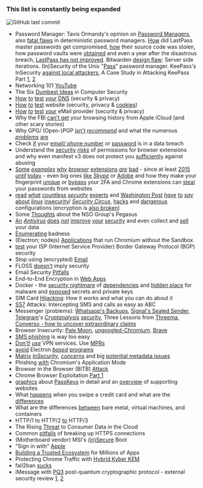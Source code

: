 ### This list is constantly being expanded
![GitHub last commit](https://img.shields.io/github/last-commit/beerisgood/Security-link-collection?label=last%20update%3A&style=flat-square)

* Password Manager: Tavis Ormandy's opinion on [Password Managers](https://lock.cmpxchg8b.com/passmgrs.html), also [fatal flaws](https://tonyarcieri.com/4-fatal-flaws-in-deterministic-password-managers) in deterministic password managers. [How](https://palant.info/2021/12/29/how-did-lastpass-master-passwords-get-compromised/) did LastPass master passwords get compromised, [how](https://www.malwarebytes.com/blog/news/2022/08/source-code-of-password-manager-lastpass-stolen-by-attacker) their source code was stolen, how password vaults were [obtained](https://palant.info/2022/12/23/lastpass-has-been-breached-what-now/) and even a year after the disastrous breach, [LastPass has not improved](https://palant.info/2023/09/05/a-year-after-the-disastrous-breach-lastpass-has-not-improved/). Bitwarden [design flaw](https://palant.info/2023/01/23/bitwarden-design-flaw-server-side-iterations/): Server side iterations. (In)Security of the Unix "[Pass](https://rot256.dev/post/pass/)" password manager. KeePass's InSecurity [against local attackers](https://cve.mitre.org/cgi-bin/cvename.cgi?name=CVE-2023-24055), A Case Study in Attacking KeePass Part [1](https://blog.harmj0y.net/redteaming/a-case-study-in-attacking-keepass/), [2](https://blog.harmj0y.net/redteaming/keethief-a-case-study-in-attacking-keepass-part-2/)
* Networking 101 [YouTube](https://www.youtube.com/playlist?list=PLR0bgGon_WTKY2irHaG_lNRZTrA7gAaCj)
* The Six [Dumbest Ideas](https://www.ranum.com/security/computer_security/editorials/dumb/index.html) in Computer Security
* [How](https://www.grc.com/dns/dns.htm) [*to*](https://www.dnsleaktest.com) [test](https://bash.ws/dnsleak/) [*your*](https://dnscheck.tools/) [DNS](https://cmdns.dev.dns-oarc.net) (security & privacy)
* [How](https://www.ssllabs.com/ssltest/analyze.html) [*to*](https://www.virustotal.com/gui/home/url) [test](https://webbkoll.dataskydd.net/) website (security, privacy & [cookies](https://2gdpr.com)) 
* [How](https://mecsa.jrc.ec.europa.eu/) [*to*](https://internet.nl/test-mail/) [test](https://ssl-tools.net/mailservers) [*your*](https://www.emailprivacytester.com/) eMail provider (security & privacy)
* Why the FBI [can’t get](https://blog.cryptographyengineering.com/2021/03/25/whats-in-your-browser-backup/) your browsing history from Apple iCloud (and other scary stories)
* Why GPG/ (Open-)PGP [isn't](https://archive.is/K1eZz) [*recommend*](https://web.archive.org/web/20230601224637/https://twitter.com/DanielMicay/status/1145264664315604992) and what the numerous [*problems*](https://latacora.micro.blog/2019/07/16/the-pgp-problem.html) [are](https://www.kicksecure.com/wiki/OpenPGP#Issues_with_PGP)
* Check [if](https://sec.hpi.de/ilc/?lang=en) your [email/ phone number](https://haveibeenpwned.com/) or [password](https://haveibeenpwned.com/Passwords) is in a data breach
* Understand the [security](https://courses.csail.mit.edu/6.857/2016/files/24.pdf) [*risks*](https://support.google.com/chrome/a/answer/9897812) of permissions for browser extensions and why even manifest v3 does not protect you [sufficiently](https://mattfrisbie.substack.com/p/spy-chrome-extension) against abusing
* [Some](https://palant.info/2021/09/28/breaking-custom-cursor-to-p0wn-the-web/) [*examples*](https://palant.info/2021/08/02/data-exfiltration-in-keepa-price-tracker/) [why](https://palant.info/2021/06/28/having-fun-with-css-injection-in-a-browser-extension/) [*browser*](https://palant.info/2021/05/04/universal-xss-in-ninja-cookie-extension/) [extensions](https://palant.info/2021/04/13/print-friendly-pdf-full-compromise/) [*are*](https://palant.info/2020/12/10/how-anti-fingerprinting-extensions-tend-to-make-fingerprinting-easier/) [bad](https://palant.info/2020/02/25/mcafee-webadvisor-from-xss-in-a-sandboxed-browser-extension-to-administrator-privileges/) - since at least [2015](https://security.googleblog.com/2015/03/out-with-unwanted-ad-injectors.html) [*until*](https://www.imperva.com/blog/the-ad-blocker-that-injects-ads/) [today](https://portswigger.net/research/ublock-i-exfiltrate-exploiting-ad-blockers-with-css) - even big ones [like](https://palant.info/2022/03/14/party-time-injecting-code-into-teleparty-extension/) [*Skype*](https://palant.info/2022/03/01/skype-extension-all-functionality-broken-still-exploitable/) or [Adobe](https://palant.info/2022/04/19/adobe-acrobat-hollowing-out-same-origin-policy/) and how they make your fingerprint [unique](https://en.wikipedia.org/wiki/Device_fingerprint#Browser_extensions) or [bypass](https://www.trustwave.com/en-us/resources/blogs/spiderlabs-blog/rilide-a-new-malicious-browser-extension-for-stealing-cryptocurrencies/) your 2FA and Chrome extensions can [steal](https://arxiv.org/pdf/2308.16321.pdf) your passwords from websites
* [read](https://madaidans-insecurities.github.io/linux.html) [*what*](https://forums.whonix.org/t/fixing-the-desktop-linux-security-model/9172/2) [countless](https://www.reddit.com/r/GrapheneOS/comments/bj1gpz/syzbot_and_the_tale_of_thousand_kernel_bugs/) [*security*](https://forums.grsecurity.net/viewtopic.php?f=7&t=4309) [experts](https://theinvisiblethings.blogspot.com/2011/04/linux-security-circus-on-gui-isolation.html) and [Washington Post](https://www.washingtonpost.com/sf/business/2015/11/05/net-of-insecurity-the-kernel-of-the-argument/) [*have*](https://slo-tech.com/clanki/10001en/) [to](https://www.youtube.com/watch?v=LqaWIn4y26E) [*say*](https://www.youtube.com/watch?v=BVOCYFTC_rQ) [about](https://grsecurity.net/~spender/interview_notes.txt) [*linux*](https://jenda.hrach.eu/w/linux-insecurity) [insecurity](https://www.reddit.com/r/privacytoolsIO/comments/ik33qi/how_private_secure_is_apple_ios_macos_google_and/g3iyq5h/)/ [*Security Circus*](https://blog.invisiblethings.org/2011/04/23/linux-security-circus-on-gui-isolation.html), [hacks](https://ar.al/2022/08/30/dear-linux-privileged-ports-must-die/) and [dangerous](https://bitsex.net/english/2021/kodachi-linux-is-probably-not-secure/) configurations (encryption is [also broken](https://0pointer.net/blog/authenticated-boot-and-disk-encryption-on-linux.html))
* Some [Thoughts](https://qua3k.github.io/pegasus/) about the NSO Group's Pegasus
* [An](https://web.archive.org/web/20211009210153/https://twitter.com/ZanthedNT/status/1446943944261128192) [*Antivirus*](https://archive.is/pyY3l) [does](https://archive.is/bxpzf) [*not*](https://archive.is/4WWXD) [improve](https://archive.is/7aKME) [*your*](https://archive.is/cwxDK) [security](https://privsec.dev/knowledge/badness-enumeration/#antiviruses) and even collect and [sell](https://www.vice.com/en/article/qjdkq7/avast-antivirus-sells-user-browsing-data-investigation) your data
* [Enumerating](https://lwn.net/Articles/293034/) badness
* (Electron; nodejs) [Applications](https://github.com/sickcodes/no-sandbox) that run Chromium without the Sandbox
* [test](https://isbgpsafeyet.com/) your ISP (Internet Service Provider) Border Gateway Protocol (BGP) security
* Stop using (encrypted) [Email](https://latacora.singles/2020/02/19/stop-using-encrypted.html)
* FLOSS [doesn't](https://seirdy.one/2022/02/02/floss-security.html) imply security
* Email Security [Pitfalls](https://improsec.com/tech-blog/email-security-pitfalls)
* End-to-End Encryption in [Web Apps](https://cronokirby.com/posts/2021/06/e2e_in_the_browser/)
* Docker - the [security nightmare](https://wonderfall.dev/docker-hardening/#is-it-really-a-security-nightmare) of [dependencies](https://wonderfall.dev/docker-hardening/#the-nightmare-of-dependencies) and [hidden place](https://community.atlassian.com/t5/Trust-Security-articles/Hiding-malware-in-Docker-Desktop-s-virtual-machine/ba-p/1924743) for malware and [exposed](https://arxiv.org/pdf/2307.03958.pdf) secrets and private keys
* SIM Card [Hijacking](https://www.maketecheasier.com/sim-card-hijacking/): How it works and what you can do about it
* [SS7](https://secure-voice.com/ss7_attacks/) Attacks: Intercepting SMS and calls as easy as ABC
* Messenger (problems): [Whatsapp's Backups](https://sudneela.github.io/posts/the-workings-of-whatsapps-end-to-end-encrypted-backups/), [Signal's Sealed Sender](https://www.ndss-symposium.org/ndss-paper/improving-signals-sealed-sender/), [Telegram](https://portswigger.net/daily-swig/multiple-encryption-flaws-uncovered-in-telegram-messaging-protocol)'s [*Cryptanalysis*](https://www.cryptofails.com/post/70546720222/telegrams-cryptanalysis-contest) [security](https://blog.bytebytego.com/p/ep29-online-gaming-protocol#§is-telegram-secure), Three Lessons from [Threema](https://breakingthe3ma.app/), [Converso - how to uncover extraordinary claims](https://crnkovic.dev/testing-converso/) 
* Browser Insecurity: [Pale Moon](https://seirdy.one/notes/2022/06/01/pale-moon/), [ungoogled-Chromium](https://qua3k.github.io/ungoogled/), [Brave](https://www.spacebar.news/p/stop-using-brave-browser)
* [SMS phishing](https://www.bejarano.io/sms-phishing/) is way too easy
* [Don't!](https://gist.github.com/joepie91/5a9909939e6ce7d09e29) [*use*](https://superuser.com/a/926524) VPN services. Use [MPRs](https://invisv.com/articles/relay.html)
* [avoid](https://blog.sekoia.io/luckymouse-uses-a-backdoored-electron-app-to-target-macos/) Electron [*based*](https://www.malwarebytes.com/blog/news/2022/08/a-vulnerability-was-found-in-electron-which-is-what-drives-discord-spotify-and-microsoft-teams) [programs](https://blog.doyensec.com/2022/09/27/electron-api-default-permissions.html)
* [Matrix](https://archive.is/bPrxT) [*InSecurity*](https://archive.is/lqtLl), [concerns](https://anarc.at/blog/2022-06-17-matrix-notes/) and big [potential metadata issues](https://blog.erethon.com/blog/2023/06/21/what-happens-when-a-matrix-server-disappears/)
* Phishing [with](https://mrd0x.com/phishing-with-chromium-application-mode/) Chromium's Application Mode
* Browser in the Browser (BITB) [Attack](https://mrd0x.com/browser-in-the-browser-phishing-attack/)
* Chrome Browser Exploitation [Part 1](https://jhalon.github.io/chrome-browser-exploitation-1/)
* [graphics](https://archive.is/432zQ) about [PassKeys](https://www.passkeys.io) in detail and an [overview](https://passkeys.directory) of supporting websites
* What [happens](https://blog.bytebytego.com/i/64353490/how-does-visa-work-when-we-swipe-a-credit-card-at-a-merchants-shop) when you swipe a credit card and what are the [differences](https://blog.bytebytego.com/i/68502474/visa-vs-american-express)
* What are the differences [between](https://www.youtube.com/watch?v=Jz8Gs4UHTO8) bare metal, virtual machines, and containers
* HTTP/1 to HTTP/2 [to](https://www.youtube.com/watch?v=a-sBfyiXysI) HTTP/3
* The Rising [Threat](https://www.apple.com/newsroom/pdfs/The-Rising-Threat-to-Consumer-Data-in-the-Cloud.pdf) to Consumer Data in the Cloud
* Common [pitfalls](https://palant.info/2022/12/08/common-pitfalls-of-breaking-up-https-connections/) of breaking up HTTPS connections
* (Motherboard vendor) MSI's [(in)Secure](https://dawidpotocki.com/en/2023/01/13/msi-insecure-boot/) Boot
* "Sign in with" [Apple](https://www.apple.com/privacy/docs/Sign_in_with_Apple_White_Paper_Nov_2019.pdf)
* [Building a Trusted Ecosystem](https://www.apple.com/privacy/docs/Building_a_Trusted_Ecosystem_for_Millions_of_Apps.pdf) for Millions of Apps
* Protecting Chrome Traffic with [Hybrid Kyber KEM](https://blog.chromium.org/2023/08/protecting-chrome-traffic-with-hybrid.html)
* fail2ban [sucks](https://j3s.sh/thought/fail2ban-sux.html)
* iMessage with [PQ3](https://security.apple.com/blog/imessage-pq3/) post-quantum cryptographic protocol - external security review [1](https://security.apple.com/assets/files/Security_analysis_of_the_iMessage_PQ3_protocol_Stebila.pdf), [2](https://security.apple.com/assets/files/A_Formal_Analysis_of_the_iMessage_PQ3_Messaging_Protocol_Basin_et_al.pdf)
